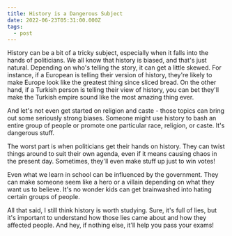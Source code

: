 ```yaml
---
title: History is a Dangerous Subject
date: 2022-06-23T05:31:00.000Z
tags:
  - post
---
```

History can be a bit of a tricky subject, especially when it falls into the hands of politicians. We all know that history is biased, and that's just natural. Depending on who's telling the story, it can get a little skewed. For instance, if a European is telling their version of history, they're likely to make Europe look like the greatest thing since sliced bread. On the other hand, if a Turkish person is telling their view of history, you can bet they'll make the Turkish empire sound like the most amazing thing ever.



And let's not even get started on religion and caste - those topics can bring out some seriously strong biases. Someone might use history to bash an entire group of people or promote one particular race, religion, or caste. It's dangerous stuff.



The worst part is when politicians get their hands on history. They can twist things around to suit their own agenda, even if it means causing chaos in the present day. Sometimes, they'll even make stuff up just to win votes!



Even what we learn in school can be influenced by the government. They can make someone seem like a hero or a villain depending on what they want us to believe. It's no wonder kids can get brainwashed into hating certain groups of people.



All that said, I still think history is worth studying. Sure, it's full of lies, but it's important to understand how those lies came about and how they affected people. And hey, if nothing else, it'll help you pass your exams!
